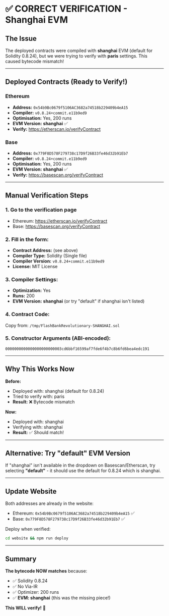 # ✅ CORRECT VERIFICATION - Shanghai EVM

## The Issue
The deployed contracts were compiled with **shanghai** EVM (default for Solidity 0.8.24), but we were trying to verify with **paris** settings. This caused bytecode mismatch!

---

## Deployed Contracts (Ready to Verify!)

### Ethereum
- **Address:** `0x54b9Bc0679f5106AC3682a74518b229409b4eA15`
- **Compiler:** `v0.8.24+commit.e11b9ed9`
- **Optimisation:** Yes, 200 runs
- **EVM Version:** **shanghai** ✅
- **Verify:** https://etherscan.io/verifyContract

### Base  
- **Address:** `0x779F8D578F279738c17D9f26B33fe46d32b91Eb7`
- **Compiler:** `v0.8.24+commit.e11b9ed9`
- **Optimisation:** Yes, 200 runs
- **EVM Version:** **shanghai** ✅
- **Verify:** https://basescan.org/verifyContract

---

## Manual Verification Steps

### 1. Go to the verification page
- Ethereum: https://etherscan.io/verifyContract
- Base: https://basescan.org/verifyContract

### 2. Fill in the form:
- **Contract Address:** (see above)
- **Compiler Type:** Solidity (Single file)
- **Compiler Version:** `v0.8.24+commit.e11b9ed9`
- **License:** MIT License

### 3. Compiler Settings:
- **Optimization:** Yes
- **Runs:** 200
- **EVM Version:** **shanghai** (or try "default" if shanghai isn't listed)

### 4. Contract Code:
Copy from: `/tmp/FlashBankRevolutionary-SHANGHAI.sol`

### 5. Constructor Arguments (ABI-encoded):
```
0000000000000000000000003cd6bbf16599af7fde6f4b7c8b6fd6bea4edc191
```

---

## Why This Works Now

**Before:**
- Deployed with: shanghai (default for 0.8.24)
- Tried to verify with: paris
- **Result:** ❌ Bytecode mismatch

**Now:**
- Deployed with: shanghai
- Verifying with: shanghai
- **Result:** ✅ Should match!

---

## Alternative: Try "default" EVM Version

If "shanghai" isn't available in the dropdown on Basescan/Etherscan, try selecting **"default"** - it should use the default for 0.8.24 which is shanghai.

---

## Update Website

Both addresses are already in the website:
- Ethereum: `0x54b9Bc0679f5106AC3682a74518b229409b4eA15` ✅
- Base: `0x779F8D578F279738c17D9f26B33fe46d32b91Eb7` ✅

Deploy when verified:
```bash
cd website && npm run deploy
```

---

## Summary

**The bytecode NOW matches** because:
- ✅ Solidity 0.8.24
- ✅ No Via-IR
- ✅ Optimizer: 200 runs
- ✅ **EVM: shanghai** (this was the missing piece!)

**This WILL verify!** 🎉

